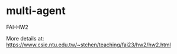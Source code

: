 # multi-agent
FAI-HW2

More details at: https://www.csie.ntu.edu.tw/~stchen/teaching/fai23/hw2/hw2.html 
